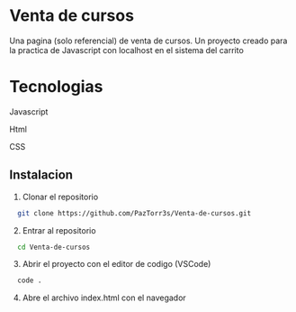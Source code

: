 # Venta de cursos

Una pagina (solo referencial) de venta de cursos. Un proyecto creado para la practica de Javascript con localhost en el sistema del carrito

# Tecnologias

Javascript

Html

CSS


## Instalacion

1. Clonar el repositorio

```bash
  git clone https://github.com/PazTorr3s/Venta-de-cursos.git
```

2. Entrar al repositorio

```bash
  cd Venta-de-cursos
```

3. Abrir el proyecto con el editor de codigo (VSCode)
```bash
  code .
```
4. Abre el archivo index.html con el navegador


